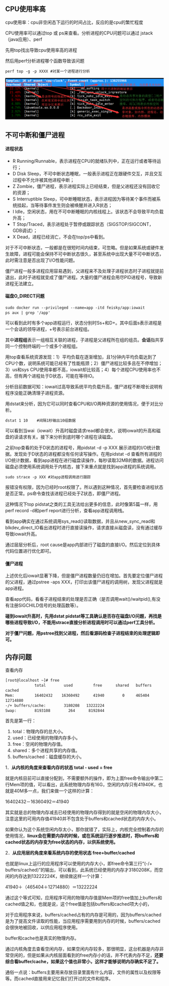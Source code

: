 

## CPU使用率高

cpu使用率：cpu非空闲态下运行的时间占比，反应的是cpu的繁忙程度

CPU使用率可以通过top 或 ps来查看。分析进程的CPU问题可以通过 jstack（java应用）、perf



先用top找出导致cpu使用率高的进程

然后用perf分析进程哪个函数导致该问题

```shell
perf top -g -p XXXX #对某一个进程进行分析
```

![image-20220728100944151](assets/image-20220728100944151.png)

## 不可中断和僵尸进程

#### 进程状态

- R Running/Runnable，表示进程在CPU的就绪队列中，正在运行或者等待运行；
- D Disk Sleep，不可中断状态睡眠，一般表示进程正在跟硬件交互，并且交互过程中不允许被其他进程中断；
- Z Zombie，僵尸进程，表示进程实际上已经结束，但是父进程还没有回收它的资源；
- S Interruptible Sleep，可中断睡眠状态，表示进程因为等待某个事件而被系统挂起，当等待事件发生则会被唤醒并进入R状态；
- I Idle，空闲状态，用在不可中断睡眠的内核线程上。该状态不会导致平均负载升高；
- T Stop/Traced，表示进程处于暂停或跟踪状态（SIGSTOP/SIGCONT， GDB调试）；
- X Dead，进程已经消亡，不会在top/ps中看到。



对于不可中断状态，一般都是在很短时间内结束，可忽略。但是如果系统或硬件发生故障，进程可能会保持不可中断状态很久，甚至系统中出现大量不可中断状态，此时需注意是否出现了I/O性能问题。

僵尸进程一般多进程应用容易遇到，父进程来不及处理子进程状态时子进程就提前退出，此时子进程就变成了僵尸进程。大量的僵尸进程会用尽PID进程号，导致新进程无法建立。



#### 磁盘O_DIRECT问题

```
sudo docker run --privileged --name=app -itd feisky/app:iowait
ps aux | grep '/app'
```

可以看到此时有多个app进程运行，状态分别时Ss+和D+。其中后面s表示进程是一个会话的领导进程，+号表示前台进程组。

其中**进程组**表示一组相互关联的进程，子进程是父进程所在组的组员。**会话**指共享同一个控制终端的一个或多个进程组。

用top查看系统资源发现：1）平均负载在逐渐增加，且1分钟内平均负载达到了CPU个数，说明系统可能已经有了性能瓶颈；2）僵尸进程比较多且在不停增加；3）us和sys CPU使用率都不高，iowait却比较高；4）每个进程CPU使用率也不高，但有两个进程处于D状态，可能在等待IO。

分析目前数据可知：iowait过高导致系统平均负载升高，僵尸进程不断增长说明有程序没能正确清理子进程资源。

用dstat来分析，因为它可以同时查看CPU和I/O两种资源的使用情况，便于对比分析。

```
dstat 1 10    #间隔1秒输出10组数据
```

可以看到当wai（iowait）升高时磁盘请求read都会很大，说明iowait的升高和磁盘的读请求有关。接下来分析到底时哪个进程在读磁盘。

之前top查看的处于D状态的进程号，用pidstat -d -p XXX 展示进程的I/O统计数据。发现处于D状态的进程都没有任何读写操作。在用pidstat -d 查看所有进程的I/O统计数据，看到app进程在进行磁盘读操作，每秒读取32MB的数据。进程访问磁盘必须使用系统调用处于内核态，接下来重点就是找到app进程的系统调用。

```
sudo strace -p XXX #对app进程调用进行跟踪
```

报错没有权限，因为已经时root权限了。所以遇到这种情况，首先要检查进程状态是否正常。ps命令查找该进程已经处于Z状态，即僵尸进程。

这种情况下top pidstat之类的工具无法给出更多的信息，此时像第5篇一样，用perf record -d和perf report进行分析，查看app进程调用栈。

看到app确实在通过系统调用sys_read()读取数据，并且从new_sync_read和blkdev_direct_IO看出进程时进行直接读操作，请求直接从磁盘读，没有通过缓存导致iowait升高。

通过层层分析后，root cause是app内部进行了磁盘的直接I/O。然后定位到具体代码位置进行优化即可。

#### 僵尸进程

上述优化后iowait显著下降，但是僵尸进程数量仍旧在增加。首先要定位僵尸进程的父进程，通过pstree -aps XXX，打印出该僵尸进程的调用树，发现父进程就是app进程。

查看app代码，看看子进程结束的处理是否正确（是否调用wait()/waitpid(),有没有注册SIGCHILD信号的处理函数等）。

**碰到iowait升高时，先用dstat pidstat等工具确认是否存在磁盘I/O问题，再找是哪些进程导致I/O，不能用strace直接分析进程调用时可以通过perf工具分析。**

**对于僵尸问题，用pstree找到父进程，然后看源码检查子进程结束的处理逻辑即可。**

## 内存问题

查看内存

```shell
[root@localhost ~]# free
             total        used         free      shared   buffers   cached
Mem:         16402432    16360492      41940        0     465404   12714880
-/+ buffers/cache:        3180208   13222224
Swap:        8193108        264      8192844
```

首先是第一行：

1. total：物理内存的总大小。 
2. used：已经使用的物理内存多小。 
3. free：空闲的物理内存值。 
4. shared：多个进程共享的内存值。
5. buffers/cached：磁盘缓存的大小。 

1．**从内核的角度来查看内存的状态    total - used = free**

就是内核目前可以直接分配到，不需要额外的操作，即为上面free命令输出中第二行Mem项的值，可以看出，此系统物理内存有16G，空闲的内存只有41940K，也就是40M多一点，我们来做一个这样的计算：

16402432－16360492＝41940  

其实就是总的物理内存减去已经使用的物理内存得到的就是空闲的物理内存大小，注意这里的可用内存值41940并不包含处于buffers和cached状态的内存大小。

如果你认为这个系统空闲内存太小，那你就错了，实际上，内核完全控制着内存的使用情况，**linux会在需要内存的时候，或在系统运行逐步推进时，将buffers和cached状态的内存变为free状态的内存，以供系统使用。** 

2．**从应用层的角度来看系统内存的使用状态   free+buffer/cached**

也就是linux上运行的应用程序可以使用的内存大小，即free命令第三行“(-/+ buffers/cached)”的输出，可以看到，此系统已经使用的内存才3180208K，而空闲的内存达到13222224K，继续做这样一个计算：

41940＋（465404＋12714880）＝13222224

通过这个等式可知，应用程序可用的物理内存值是Mem项的free值加上buffers和cached值之和，也就是说，这个free值是包括buffers和cached项大小的，

对于应用程序来说，buffers/cached占有的内存是可用的，因为buffers/cached是为了提高文件读取的性能，当应用程序需要用到内存的时候，buffers/cached会很快地被回收，以供应用程序使用。

 buffer和cache也是真实的物理内存。

 通过内核角度去查看空闲内存，如果空闲内存较多，那很明显，这台机器是内存非常空闲的，但是如果从内核层面看到的free内存小的话，并不代表内存不足，**还要综合看buffer/cache，如果这个值也非常小，这样才能够说明内存确实不足了。**

通俗一点说：buffers主要用来存放目录里面有什么内容，文件的属性以及权限等等。而cached直接用来记忆我们打开过的文件和程序。

